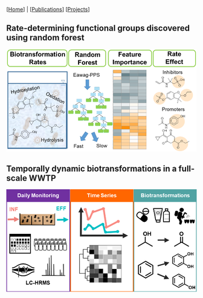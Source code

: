 [[Home](https://stephlynrich.github.io)] | 
[[Publications](https://stephlynrich.github.io/publications.html)]
[[Projects](https://stephlynrich.github.io/projects.html)]


## Rate-determining functional groups discovered using random forest
![alt](img/TOCart_v2_Rich.Zumstein.Helbling.2022.tif)

## Temporally dynamic biotransformations in a full-scale WWTP
![alt](img/Rich.Helbling.2023%20-%20TOCart%20-%20submission.tif)